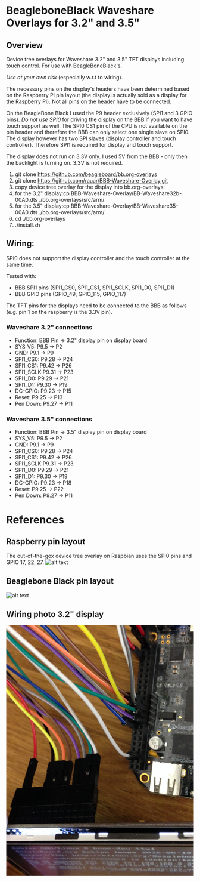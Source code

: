 # BeagleboneBlack Waveshare Overlays for 3.2" and 3.5"

## Overview

Device tree overlays for Waveshare 3.2" and 3.5" TFT displays including touch control. For use with BeagleBoneBlack's.

_Use at your own risk_ (especially w.r.t to wiring).

The necessary pins on the display's headers have been determined based on the Raspberry Pi pin layout (the display is actually sold as a display for the Raspberry Pi). Not all pins on the header have to be connected.

On the BeagleBone Black I used the P9 header exclusively (SPI1 and 3 GPIO pins). _Do not use SPI0_ for driving the display on the BBB if you want to have touch support as well. The SPI0 CS1 pin of the CPU is not available on the pin header and therefore the BBB can only select one single slave on SPI0.  The display however has two SPI slaves (display controller and touch controller). Therefore SPI1 is required for display and touch support.

The display does not run on 3.3V only. I used 5V from the BBB - only then the backlight is turning on. 3.3V is not required.

1. git clone https://github.com/beagleboard/bb.org-overlays
2. git clone https://github.com/rauar/BBB-Waveshare-Overlay.git
3. copy device tree overlay for the display into bb.org-overlays:
 1. for the 3.2" display:cp BBB-Waveshare-Overlay/BB-Waveshare32b-00A0.dts ./bb.org-overlays/src/arm/
 2. for the 3.5" display:cp BBB-Waveshare-Overlay/BB-Waveshare35-00A0.dts ./bb.org-overlays/src/arm/
4. cd ./bb.org-overlays
5. ./install.sh

## Wiring:

SPI0 does not support the display controller and the touch controller at the same time.

Tested with:

* BBB SPI1 pins (SPI1_CS0, SPI1_CS1, SPI1_SCLK, SPI1_D0, SPI1_D1)
* BBB GPIO pins (GPIO_49, GPIO_115, GPIO_117)

The TFT pins for the displays need to be connected to the BBB as follows (e.g. pin 1 on the raspberry is the 3.3V pin).

### Waveshare 3.2" connections
* Function: BBB Pin -> 3.2" display pin on display board
* SYS_V5:   P9.5  -> P2
* GND:      P9.1  -> P9
* SPI1_CS0: P9.28 -> P24
* SPI1_CS1: P9.42 -> P26
* SPI1_SCLK:P9.31 -> P23
* SPI1_D0:  P9.29 -> P21
* SPI1_D1:  P9.30 -> P19
* DC-GPIO:  P9.23 -> P15
* Reset:    P9.25 -> P13
* Pen Down: P9.27 -> P11

### Waveshare 3.5" connections
* Function: BBB Pin -> 3.5" display pin on display board
* SYS_V5:   P9.5  -> P2
* GND:      P9.1  -> P9
* SPI1_CS0: P9.28 -> P24
* SPI1_CS1: P9.42 -> P26
* SPI1_SCLK:P9.31 -> P23
* SPI1_D0:  P9.29 -> P21
* SPI1_D1:  P9.30 -> P19
* DC-GPIO:  P9.23 -> P18
* Reset:    P9.25 -> P22
* Pen Down: P9.27 -> P11

# References

## Raspberry pin layout
The out-of-the-gox device tree overlay on Raspbian uses the SPI0 pins and GPIO 17, 22, 27.
![alt text](https://az835927.vo.msecnd.net/sites/iot/Resources/images/PinMappings/RP2_Pinout.png "TFT pin mapping based on Raspberry Pi")

## Beaglebone Black pin layout
![alt text](http://rabbit-note.com/wp-content/uploads/2014/08/cape-headers.png "Beaglebone Black pin mapping")

## Wiring photo 3.2" display
![alt text](https://github.com/rauar/BBB-Waveshare-Overlay/blob/master/IMG_2635.JPG)

